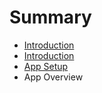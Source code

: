 # Summary

* [Introduction](README.md)
* [Introduction](docs/00-intro.md)
* [App Setup](docs/01-app-setup.md)
* App Overview

